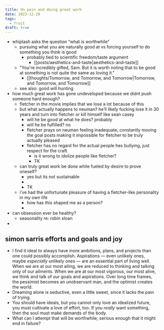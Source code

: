 ```yaml
---
title: On pain and doing great work
date: 2023-12-20
tags:
  - fruit
draft: true
---
```


- whiplash asks the question “what is worthwhile”
	- pursuing what you are naturally good at vs forcing yourself to do something you think is good
		- probably tied to scientific freedom/taste argument
			- [[posts/aesthetics-and-taste|aesthetics-and-taste]]
	- "You're incredibly gifted, Sam. But it is worth noting that to be good at something is not quite the same as loving it."
		- [[thoughts/Tomorrow, and Tomorrow, and Tomorrow|Tomorrow, and Tomorrow, and Tomorrow]]
	- see also: good will hunting
- how much great work has gone undeveloped because we didnt push someone hard enough?
	- fletcher in the movie implies that we lose a lot because of this
	- but what actually happens to neuman? he’ll likely fucking lose it in 30 years and turn into fletcher or kill himself like sean casey
		- will he be good at what he does? probably
		- will he be fulfilled? no
		- fletcher prays on neuman feeling inadequate, constantly moving the goal posts making it impossible for fletcher to be truly actually pleased
		- fletcher has no regard for the actual people hes bullying, just respect for the craft
			- is it wrong to idolize people like fletcher?
			- TK
	- can truly great work be done while fueled by desire to prove oneself?
		- yes but its not sustainable
		- 
		- TK
	- i’ve had the unfortunate pleasure of having a fletcher-like personality in my own life
		- how has this shaped me as a person?
		- 
- can obsession ever be healthy?
	- seasonality re: robin sloan
- 

## simon sarris efforts and goals and joy
- I find it ideal to always have more ambitions, plans, and projects than one could possibly accomplish. Aspirations — even unlikely ones, maybe _especially_ unlikely ones — are an essential part of living well. When we are at our most ailing, we are reduced to thinking and talking only of our ailments. When we are at our most vigorous, our most alive, we think and talk of our goals and aspirations. Over long time frames, the pessimist becomes an unobservant man, and the optimist creates the world.
- Dreaming alone is seductive, even a little sweet, since it lacks the pain of trying.
- You should have ideals, but you cannot only love an idealized future, you must cultivate a love of effort, too. If you _really_ want something, then the soul must make demands of the body.
- What can I attempt that will be worthwhile, serious enough that it might end in failure?